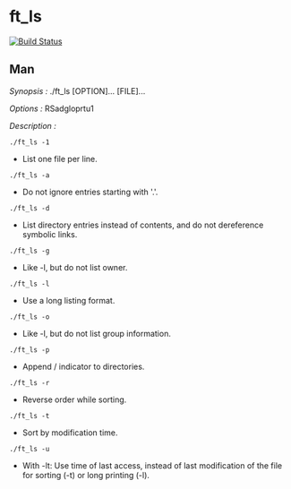 ft_ls
=======

[![Build Status](https://travis-ci.org/Vallium/ft_ls.svg)](https://travis-ci.org/Vallium/ft_ls)

Man
--------
*Synopsis :* ./ft_ls [OPTION]... [FILE]...

*Options :* RSadgloprtu1

*Description :*

`./ft_ls -1`
* List one file per line.

`./ft_ls -a`
* Do not ignore entries starting with '.'.

`./ft_ls -d`
* List directory entries instead of contents, and do not  dereference symbolic links.

`./ft_ls -g`
* Like -l, but do not list owner.

`./ft_ls -l`
* Use a long listing format.

`./ft_ls -o`
* Like -l, but do not list group information.

`./ft_ls -p`
* Append / indicator to directories.

`./ft_ls -r`
* Reverse order while sorting.

`./ft_ls -t`
* Sort by modification time.

`./ft_ls -u`
* With -lt: Use time of last access, instead of last modification of the file for sorting (-t) or long printing (-l).
